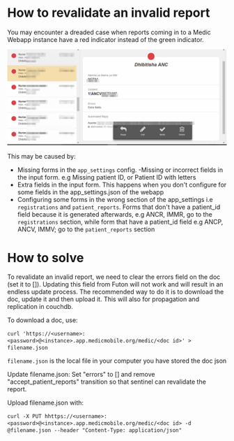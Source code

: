 # How to revalidate an invalid report
You may encounter a dreaded case when reports coming in to a Medic Webapp instance have a red indicator instead of the green indicator.

![Invalid Reports](img/invalid_reports.png)

This may be caused by:
- Missing forms in the `app_settings` config.
-Missing or incorrect fields in the input form. e.g Missing patient ID, or Patient ID with letters 
- Extra fields in the input form. This happens when you don't configure for some fields in the app_settings.json of the webapp
- Configuring some forms in the wrong section of the app_settings i.e `registrations` and `patient_reports`. Forms that don't have a patient_id field because it is generated afterwards, e.g ANCR, IMMR, go to the `registrations` section, while form that have a patient_id field e.g ANCP, ANCV, IMMV; go to the `patient_reports` section

# How to solve
To revalidate an invalid report, we need to clear the errors field on the doc (set it to []). Updating this field from Futon will not work and will result in an endless update process. The recommended way to do it is to download the doc, update it and then upload it. This will also for propagation and replication in couchdb.

To download a doc, use:
```
curl 'https://<username>:<password>@<instance>.app.medicmobile.org/medic/<doc id>' > filename.json
```
`filename.json` is the local file in your computer you have stored the doc json

Update filename.json: Set "errors" to [] and remove "accept_patient_reports" transition so that sentinel can revalidate the report.

Upload filename.json with:
```
curl -X PUT hhttps://<username>:<password>@<instance>.app.medicmobile.org/medic/<doc id> -d @filename.json --header "Content-Type: application/json"
```
